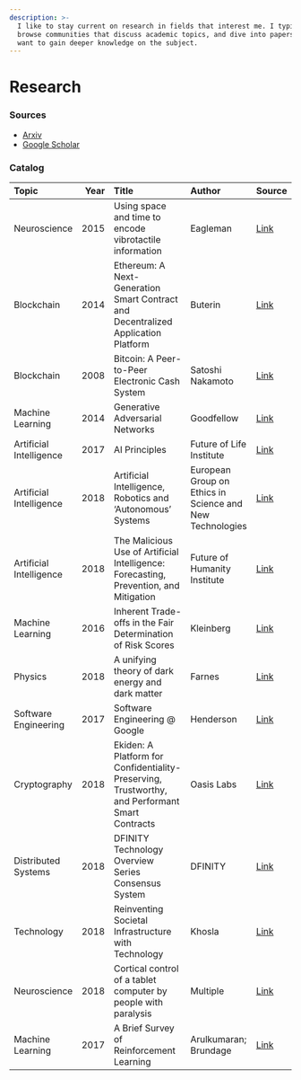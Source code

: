 ```yaml
---
description: >-
  I like to stay current on research in fields that interest me. I typically
  browse communities that discuss academic topics, and dive into papers if I
  want to gain deeper knowledge on the subject.
---
```


# Research

### Sources

* [Arxiv](http://www.arxiv-sanity.com/search?q=machine+learning)
* [Google Scholar ](https://scholar.google.com/)

### Catalog

| Topic | Year | Title | Author | Source |
| :--- | ---: | :--- | :--- | :--- |
| Neuroscience | 2015 | Using space and time to encode vibrotactile information | Eagleman | [Link](https://link.springer.com/article/10.1007%2Fs00221-015-4346-1) |
| Blockchain | 2014 | Ethereum: A Next-Generation Smart Contract and Decentralized Application Platform | Buterin | [Link](https://github.com/ethereum/wiki/wiki/White-Paper#alternative-blockchain-applications) |
| Blockchain | 2008 | Bitcoin: A Peer-to-Peer Electronic Cash System | Satoshi Nakamoto | [Link](https://bitcoin.org/bitcoin.pdf?) |
| Machine Learning | 2014 | Generative Adversarial Networks | Goodfellow | [Link](https://arxiv.org/abs/1406.2661) |
| Artificial Intelligence | 2017 | AI Principles | Future of Life Institute | [Link](https://futureoflife.org/ai-principles/) |
| Artificial Intelligence | 2018 | Artificial Intelligence, Robotics and ‘Autonomous’ Systems | European Group on Ethics in Science and New Technologies | [Link](https://ec.europa.eu/research/ege/pdf/ege_ai_statement_2018.pdf) |
| Artificial Intelligence | 2018 | The Malicious Use of Artificial Intelligence: Forecasting, Prevention, and Mitigation | Future of Humanity Institute | [Link](https://arxiv.org/ftp/arxiv/papers/1802/1802.07228.pdf) |
| Machine Learning | 2016 | Inherent Trade-offs in the Fair Determination of Risk Scores | Kleinberg | [Link](https://arxiv.org/abs/1609.05807) |
| Physics | 2018 | A unifying theory of dark energy and dark matter | Farnes | [Link](https://arxiv.org/pdf/1712.07962.pdf) |
| Software Engineering | 2017 | Software Engineering @ Google | Henderson | [Link](https://arxiv.org/ftp/arxiv/papers/1702/1702.01715.pdf) |
| Cryptography | 2018 | Ekiden: A Platform for Confidentiality-Preserving, Trustworthy, and Performant Smart Contracts | Oasis Labs | [Link](https://arxiv.org/pdf/1804.05141.pdf) |
| Distributed Systems | 2018 | DFINITY Technology Overview Series Consensus System | DFINITY | [Link](https://dfinity.org/static/dfinity-consensus-0325c35128c72b42df7dd30c22c41208.pdf) |
| Technology | 2018 | Reinventing Societal Infrastructure with Technology | Khosla | [Link](https://medium.com/@vkhosla/reinventing-societal-infrastructure-with-technology-f71e0d4f2355) |
| Neuroscience | 2018 | Cortical control of a tablet computer by people with paralysis | Multiple | [Link](https://web.stanford.edu/~shenoy/GroupPublications/NuyujukianEtAlPLoSOne2018.pdf) |
| Machine Learning | 2017 | A Brief Survey of Reinforcement Learning | Arulkumaran; Brundage | [Link](https://arxiv.org/abs/1708.05866v2) |

